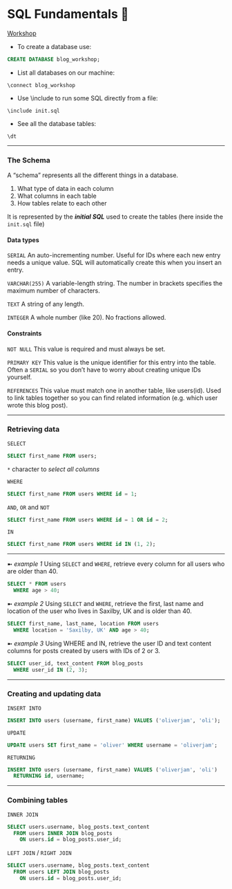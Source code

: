 # SQL Fundamentals 🧱

[Workshop](https://learn.foundersandcoders.com/workshops/sql-intro/)

- To create a database use:

```sql
CREATE DATABASE blog_workshop;
```

- List all databases on our machine:

```terminal
\connect blog_workshop
```

- Use \include to run some SQL directly from a file:

```terminal
\include init.sql
```

- See all the database tables:

```terminal
\dt
```

---

### The Schema

A “schema” represents all the different things in a database.

1. What type of data in each column
2. What columns in each table
3. How tables relate to each other

It is represented by the **_initial SQL_** used to create the tables (here inside the `init.sql` file)

#### Data types

`SERIAL`
An auto-incrementing number. Useful for IDs where each new entry needs a unique value. SQL will automatically create this when you insert an entry.

`VARCHAR(255)`
A variable-length string. The number in brackets specifies the maximum number of characters.

`TEXT`
A string of any length.

`INTEGER`
A whole number (like 20). No fractions allowed.

#### Constraints

`NOT NULL`
This value is required and must always be set.

`PRIMARY KEY`
This value is the unique identifier for this entry into the table. Often a `SERIAL` so you don’t have to worry about creating unique IDs yourself.

`REFERENCES`
This value must match one in another table, like users(id). Used to link tables together so you can find related information (e.g. which user wrote this blog post).

---

### Retrieving data

`SELECT`

```sql
SELECT first_name FROM users;
```

`*` character to _select all columns_

`WHERE`

```sql
SELECT first_name FROM users WHERE id = 1;
```

`AND`, `OR` and `NOT`

```sql
SELECT first_name FROM users WHERE id = 1 OR id = 2;
```

`IN`

```sql
SELECT first_name FROM users WHERE id IN (1, 2);
```

---

➼ _example 1_
Using `SELECT` and `WHERE`, retrieve every column for all users who are older than 40.

```sql
SELECT * FROM users
  WHERE age > 40;
```

➼ _example 2_
Using `SELECT` and `WHERE`, retrieve the first, last name and location of the user who lives in Saxilby, UK and is older than 40.

```sql
SELECT first_name, last_name, location FROM users
  WHERE location = 'Saxilby, UK' AND age > 40;
```

➼ _example 3_
Using WHERE and IN, retrieve the user ID and text content columns for posts created by users with IDs of 2 or 3.

```sql
SELECT user_id, text_content FROM blog_posts
  WHERE user_id IN (2, 3);
```

---

### Creating and updating data

`INSERT INTO`

```sql
INSERT INTO users (username, first_name) VALUES ('oliverjam', 'oli');
```

`UPDATE`

```sql
UPDATE users SET first_name = 'oliver' WHERE username = 'oliverjam';
```

`RETURNING`

```sql
INSERT INTO users (username, first_name) VALUES ('oliverjam', 'oli')
  RETURNING id, username;
```

---

### Combining tables

`INNER JOIN`

```sql
SELECT users.username, blog_posts.text_content
  FROM users INNER JOIN blog_posts
    ON users.id = blog_posts.user_id;
```

`LEFT JOIN` / `RIGHT JOIN`

```sql
SELECT users.username, blog_posts.text_content
  FROM users LEFT JOIN blog_posts
    ON users.id = blog_posts.user_id;
```
